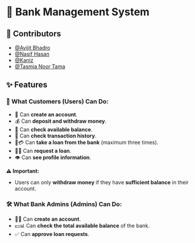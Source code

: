 # 🏦 Bank Management System

## 👥 Contributors

- [@Avijit Bhadro](https://github.com/AvijitBhadro)
- [@Nasif Hasan](https://github.com/Nasif-Hasan)
- [@Kaniz](https://github.com/KanizFatema17) 
- [@Tasmia Noor Tama](https://github.com/Tasmia-Noor-Tama) 


## ✨ Features

### 👤 What Customers (Users) Can Do:
- 📝 Can **create an account**.
- 💰 Can **deposit and withdraw money**.
- 🏦 Can **check available balance**.
- 📜 Can **check transaction history**.
- 🏦💳 Can **take a loan from the bank** (maximum three times).
- 🏦📝 Can **request a loan**.
- 👁️ Can **see profile information**.

**⚠️ Important:**  
- Users can only **withdraw money** if they have **sufficient balance** in their account.

### 🛠️ What Bank Admins (Admins) Can Do:
- 🏦📝 Can **create an account**.
- 💵📊 Can **check the total available balance** of the bank.
- ✅ Can **approve loan requests**.
